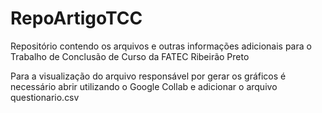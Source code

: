 # RepoArtigoTCC

Repositório contendo os arquivos e outras informações adicionais para o Trabalho de Conclusão de Curso da FATEC Ribeirão Preto

Para a visualização do arquivo responsável por gerar os gráficos é necessário abrir utilizando o Google Collab e adicionar o arquivo questionario.csv
